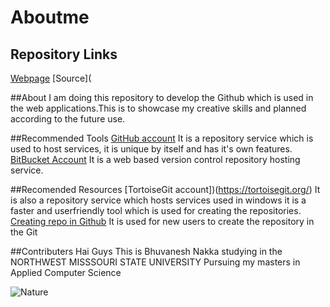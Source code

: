 # Aboutme

## Repository Links
[Webpage](https://github.com/bhuvaneshnakka/aboutme/edit/master/README.md)
[Source](

##About
I am doing this repository to develop the Github which is used in the web
applications.This is to showcase my creative skills and planned according
to the future use.

##Recommended Tools
[GitHub account](https://github.com/) It is a repository service which is used to host services, 
it is unique by itself and has it's own features.
[BitBucket Account](https://bitbucket.org/) It is a web based version control 
repository hosting service.

##Recomended Resources
[TortoiseGit account])(https://tortoisegit.org/) It is also a repository service which 
hosts services used in windows it is a faster and userfriendly tool which is used for
creating the repositories. 
[Creating repo in Github](https://help.github.com/articles/create-a-repo/) It is used 
for new users to create the repository in the Git

##Contributers
Hai Guys This is Bhuvanesh Nakka  studying in the NORTHWEST MISSSOURI STATE UNIVERSITY
Pursuing my masters in Applied Computer Science


![Nature](https://images.pexels.com/photos/459225/pexels-photo-459225.jpeg?auto=compress&cs=tinysrgb&dpr=1&w=500)
